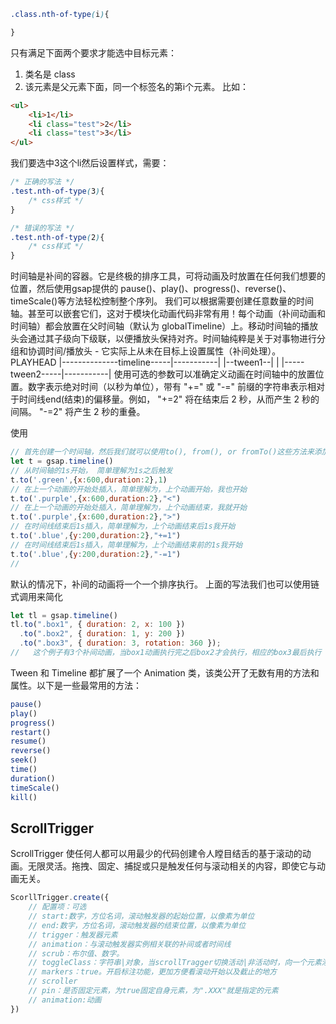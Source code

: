 ```css
.class.nth-of-type(i){

}
```
只有满足下面两个要求才能选中目标元素：
1. 类名是 class
2. 该元素是父元素下面，同一个标签名的第i个元素。
比如：
```html
<ul>
    <li>1</li>
    <li class="test">2</li>
    <li class="test">3</li>
</ul>
```
我们要选中3这个li然后设置样式，需要：
```css
/* 正确的写法 */
.test.nth-of-type(3){
    /* css样式 */
}

/* 错误的写法 */
.test.nth-of-type(2){
    /* css样式 */
}
```




时间轴是补间的容器。它是终极的排序工具，可将动画及时放置在任何我们想要的位置，然后使用gsap提供的 pause()、play()、progress()、reverse()、timeScale()等方法轻松控制整个序列。
我们可以根据需要创建任意数量的时间轴。甚至可以嵌套它们，这对于模块化动画代码非常有用！每个动画（补间动画和时间轴）都会放置在父时间轴（默认为 globalTimeline）上。移动时间轴的播放头会通过其子级向下级联，以便播放头保持对齐。时间轴纯粹是关于对事物进行分组和协调时间/播放头 - 它实际上从未在目标上设置属性（补间处理）。
                        PLAYHEAD
|--------------timeline-----|-----------|
|--tween1--|                |
           |-----tween2-----|-----------|
使用可选的参数可以准确定义动画在时间轴中的放置位置。数字表示绝对时间（以秒为单位），带有 "+=" 或 "-=" 前缀的字符串表示相对于时间线end(结束)的偏移量。例如， "+=2" 将在结束后 2 秒，从而产生 2 秒的间隔。 "-=2" 将产生 2 秒的重叠。

使用
```js
// 首先创建一个时间轴，然后我们就可以使用to(), from(), or fromTo()这些方法来添加补间，实现动画效果
let t = gsap.timeline()
// 从时间轴的1s开始， 简单理解为1s之后触发
t.to('.green',{x:600,duration:2},1)
// 在上一个动画的开始处插入，简单理解为，上个动画开始，我也开始
t.to('.purple',{x:600,duration:2},"<")
// 在上一个动画的开始处插入，简单理解为，上个动画结束，我就开始
t.to('.purple',{x:600,duration:2},">")
// 在时间线结束后1s插入，简单理解为，上个动画结束后1s我开始
t.to('.blue',{y:200,duration:2},"+=1")
// 在时间线结束后1s插入，简单理解为，上个动画结束前的1s我开始
t.to('.blue',{y:200,duration:2},"-=1")
// 
```
默认的情况下，补间的动画将一个一个排序执行。
上面的写法我们也可以使用链式调用来简化
```js
let tl = gsap.timeline()
tl.to(".box1", { duration: 2, x: 100 })
  .to(".box2", { duration: 1, y: 200 })
  .to(".box3", { duration: 3, rotation: 360 });
//   这个例子有3个补间动画，当box1动画执行完之后box2才会执行，相应的box3最后执行
```
Tween 和 Timeline 都扩展了一个 Animation 类，该类公开了无数有用的方法和属性。以下是一些最常用的方法：
```js
pause()
play()
progress()
restart()
resume()
reverse()
seek()
time()
duration()
timeScale()
kill()
```


## ScrollTrigger
ScrollTrigger 使任何人都可以用最少的代码创建令人瞠目结舌的基于滚动的动画。无限灵活。拖拽、固定、捕捉或只是触发任何与滚动相关的内容，即使它与动画无关。
```js
ScorllTrigger.create({
    // 配置项：可选
    // start:数字，方位名词，滚动触发器的起始位置，以像素为单位
    // end:数字，方位名词，滚动触发器的结束位置，以像素为单位
    // trigger：触发器元素
    // animation：与滚动触发器实例相关联的补间或者时间线
    // scrub：布尔值、数字。
    // toggleClass：字符串|对象，当scrollTragger切换活动|非活动时，向一个元素添加或者删除类
    // markers：true。开启标注功能，更加方便看滚动开始以及截止的地方
    // scroller
    // pin：是否固定元素，为true固定自身元素，为".XXX"就是指定的元素
    // animation:动画
})
```
